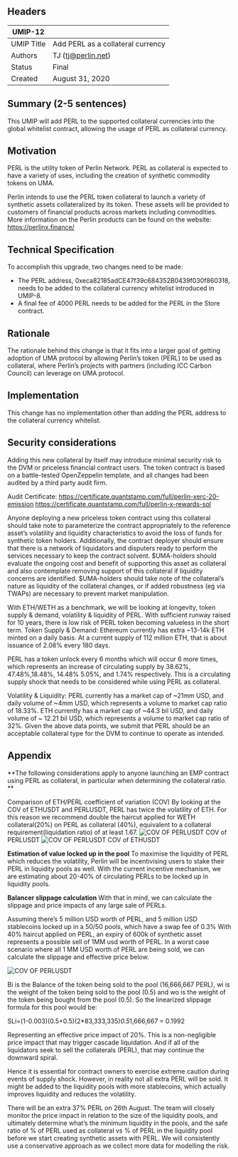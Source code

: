 ## Headers
| UMIP-12    |                                                                                                                                          |
|------------|------------------------------------------------------------------------------------------------------------------------------------------|
| UMIP Title | Add PERL as a collateral currency              |
| Authors    | TJ (tj@perlin.net) |
| Status     | Final                                                                                                                                    |
| Created    | August 31, 2020                                                                                                                           |

## Summary (2-5 sentences)
This UMIP will add PERL to the supported collateral currencies into the global whitelist contract, allowing the usage of PERL as collateral currency.

## Motivation
PERL is the utility token of Perlin Network. PERL as collateral is expected to have a variety of uses, including the creation of synthetic commodity tokens on UMA. 

Perlin intends to use the PERL token collateral to launch a variety of synthetic assets collateralized by its token.  These assets will be provided to customers of financial products across markets including commodities.  More information on the Perlin products can be found on the website: https://perlinx.finance/

## Technical Specification
To accomplish this upgrade, two changes need to be made:
- The PERL address, 0xeca82185adCE47f39c684352B0439f030f860318, needs to be added to the collateral currency whitelist introduced in UMIP-8. 
- A final fee of 4000 PERL needs to be added for the PERL in the Store contract.


## Rationale

The rationale behind this change is that it fits into a larger goal of getting adoption of UMA protocol by allowing Perlin’s token (PERL) to be used as collateral, where Perlin’s projects with partners (including ICC Carbon Council) can leverage on UMA protocol.

## Implementation

This change has no implementation other than adding the PERL address to the collateral currency whitelist.

## Security considerations
Adding this new collateral by itself may introduce minimal security risk to the DVM or priceless financial contract users. The token contract is based on a battle-tested OpenZeppelin template, and all changes had been audited by a third party audit firm.

Audit Certificate: 
https://certificate.quantstamp.com/full/perlin-xerc-20-emission
https://certificate.quantstamp.com/full/perlin-x-rewards-sol

Anyone deploying a new priceless token contract using this collateral should take note to parameterize the contract appropriately to the reference asset’s volatility and liquidity characteristics to avoid the loss of funds for synthetic token holders. Additionally, the contract deployer should ensure that there is a network of liquidators and disputers ready to perform the services necessary to keep the contract solvent.
$UMA-holders should evaluate the ongoing cost and benefit of supporting this asset as collateral and also contemplate removing support of this collateral if liquidity concerns are identified. $UMA-holders should take note of the collateral’s nature as liquidity of the collateral changes, or if added robustness (eg via TWAPs) are necessary to prevent market manipulation.
 
With ETH/WETH as a benchmark, we will be looking at longevity, token supply & demand, volatility & liquidity of PERL.
With sufficient runway raised for 10 years, there is low risk of PERL token becoming valueless in the short term.
Token Supply & Demand: Ethereum currently has extra ~13-14k ETH minted on a daily basis. At a current supply of 112 million ETH, that is about issuance of 2.08% every 180 days.

PERL has a token unlock every 6 months which will occur 6 more times, which represents an increase of circulating supply by 38.62%, 47.48%,18.48%, 14.48% 5.05%, and 1.74% respectively. This is a circulating supply shock that needs to be considered while using PERL as collateral. 

Volatility & Liquidity:
PERL currently has a market cap of ~21mm USD, and daily volume of ~4mm USD, which represents a volume to market cap ratio of 18.33%. 
ETH currently has a market cap of ~44.3 bil USD, and daily volume of ~ 12.21 bil USD, which represents a volume to market cap ratio of 32%.
Given the above data points, we submit that PERL should be an acceptable collateral type for the DVM to continue to operate as intended.

## Appendix

**The following considerations apply to anyone launching an EMP contract using PERL as collateral, in particular when determining the collateral ratio.  **

Comparison of ETH/PERL coefficient of variation (COV)
By looking at the COV of ETHUSDT and PERLUSDT, PERL has twice the volatility of ETH. For this reason we recommend double the haircut applied for WETH collateral(20%) on PERL as collateral (40%), equivalent to a collateral requirement(liquidation ratio) of at least 1.67.
![COV OF PERLUSDT](https://lh4.googleusercontent.com/wqlcjavAT9LJavtFETVPLQjiGWhKZA4Xc41IFDgoohlgE4yqTD006Rqw-XfoBBVf5eN2ww0KRJWk5fAfjFXGsUGKHLFV_w5_vjxahX7pwuRQ9OwO6DLJw3pyNwjeQpLw-M5htOSq)
COV of PERLUSDT
![COV OF PERLUSDT](https://lh5.googleusercontent.com/nAeD2NLxGh4tj4kFm_ZT9RacfP-F4Bg0MXhKMUtRvBvBzbZbbftCIw82wMxvaxB6jUuk36VM_ArPn2ifUnnUKrDZfd3mY3DgVGAXKvA-EaW7SCE2dX3oi7DuH2gEoyF9OTVtCbdA)
COV of ETHUSDT

**Estimation of value locked up in the pool**
To maximise the liquidity of PERL which reduces the volatility, Perlin will be incentivising users to stake their PERL in liquidity pools as well. With the current incentive mechanism, we are estimating about 20-40% of circulating PERLs to be locked up in liquidity pools.

**Balancer slippage calculation**
With that in mind, we can calculate the slippage and price impacts of any large sale of PERLs.

Assuming there’s 5 million USD worth of PERL, and 5 million USD stablecoins locked up in a 50/50 pools, which have a swap fee of 0.3%
With 40% haircut applied on PERL, an expiry of 600k of synthetic asset represents a possible sell of 1MM usd worth of PERL. In a worst case scenario where all 1 MM USD worth of PERL are being sold, we can calculate the slippage and effective price below.

![COV OF PERLUSDT](https://lh6.googleusercontent.com/7yMLiTrvagz5hfeI3zLKkdFa4_LgJh08zTKw4_CnRp_wPg3FozyB2Q4LZWQtrn2827rnmlfhNJ91lCmQfQZ57-fkSzJN9AyR2zih1ka1Fl1iOKPOybwDXCqQPwyYCQ6MqzV9QXzK)

Bi is the Balance of the token being sold to the pool (16,666,667 PERL), wi is the weight of the token being sold to the pool (0.5) and wo is the weight of the token being bought from the pool (0.5). So the linearized slippage formula for this pool would be:

SLi=(1-0.003)(0.5+0.5)(2*83,333,335)*0.5*1,666,667 = 0.1992

Representing an effective price impact of 20%. 
This is a non-negligible price impact that may trigger cascade liquidation. And if all of the liquidators seek to sell the collaterals (PERL), that may continue the downward spiral.

Hence it is essential for contract owners to exercise extreme caution during events of supply shock. However, in reality not all extra PERL will be sold. It might be added to the liquidity pools with more stablecoins, which actually improves liquidity and reduces the volatility.

There will be an extra 37% PERL on 26th August. The team will closely monitor the price impact in relation to the size of the liquidity pools, and ultimately determine what’s the minimum liquidity in the pools, and the safe ratio of % of PERL used as collateral vs % of PERL in the liquidity pool before we start creating synthetic assets with PERL. We will consistently use a conservative approach as we collect more data for modelling the risk.

